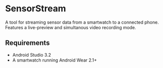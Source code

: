 # SensorStream
A tool for streaming sensor data from a smartwatch to a connected phone. 
Features a live-preview and simultanous video recording mode.

## Requirements

- Android Studio 3.2
- A smartwatch running Android Wear 2.1+
